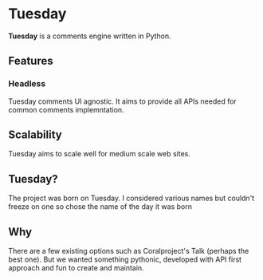 # Tuesday

**Tuesday** is a comments engine written in Python.

## Features

### Headless
Tuesday comments UI agnostic. It aims to provide all APIs needed for common comments implemntation.

## Scalability
Tuesday aims to scale well for medium scale web sites.

## Tuesday?
The project was born on Tuesday. I considered various names but couldn't freeze on one so chose the name of the day it was born

## Why
There are a few existing options such as Coralproject's Talk (perhaps the best one). But we wanted something pythonic, developed with API first approach and fun to create and maintain.
